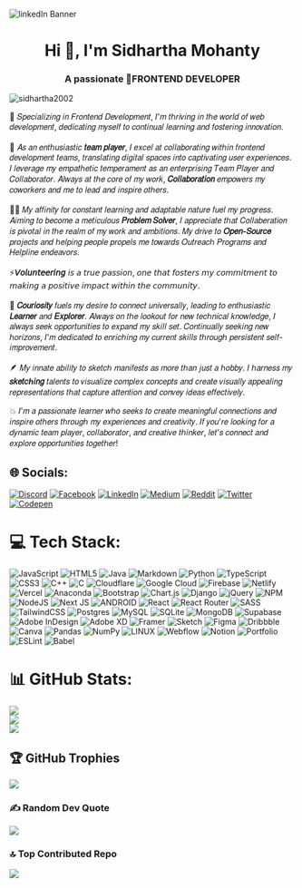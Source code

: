 ![linkedIn Banner](https://github.com/sidhartha2002/sidhartha2002/assets/73163725/891c497c-6f9b-4958-ba49-ee05ecc15f00)


<h1 align="center">Hi 👋, I'm Sidhartha Mohanty</h1>
<h3 align="center">A passionate 🚀FRONTEND DEVELOPER</h3>
<p align="left"> <img src="https://komarev.com/ghpvc/?username=sidhartha2002&label=Profile%20views&color=0e75b6&style=flat" alt="sidhartha2002" /> </p>

<p> 🌟 𝑆𝑝𝑒𝑐𝑖𝑎𝑙𝑖𝑧𝑖𝑛𝑔 𝑖𝑛 𝐹𝑟𝑜𝑛𝑡𝑒𝑛𝑑 𝐷𝑒𝑣𝑒𝑙𝑜𝑝𝑚𝑒𝑛𝑡, 𝐼'𝑚 𝑡ℎ𝑟𝑖𝑣𝑖𝑛𝑔 𝑖𝑛 𝑡ℎ𝑒 𝑤𝑜𝑟𝑙𝑑 𝑜𝑓 𝑤𝑒𝑏 𝑑𝑒𝑣𝑒𝑙𝑜𝑝𝑚𝑒𝑛𝑡, 𝑑𝑒𝑑𝑖𝑐𝑎𝑡𝑖𝑛𝑔 𝑚𝑦𝑠𝑒𝑙𝑓 𝑡𝑜 𝑐𝑜𝑛𝑡𝑖𝑛𝑢𝑎𝑙 𝑙𝑒𝑎𝑟𝑛𝑖𝑛𝑔 𝑎𝑛𝑑 𝑓𝑜𝑠𝑡𝑒𝑟𝑖𝑛𝑔 𝑖𝑛𝑛𝑜𝑣𝑎𝑡𝑖𝑜𝑛.<br></br> 🚀 𝐴𝑠 𝑎𝑛 𝑒𝑛𝑡ℎ𝑢𝑠𝑖𝑎𝑠𝑡𝑖𝑐 <b>𝑡𝑒𝑎𝑚 𝑝𝑙𝑎𝑦𝑒𝑟</b>, 𝐼 𝑒𝑥𝑐𝑒𝑙 𝑎𝑡 𝑐𝑜𝑙𝑙𝑎𝑏𝑜𝑟𝑎𝑡𝑖𝑛𝑔 𝑤𝑖𝑡ℎ𝑖𝑛 𝑓𝑟𝑜𝑛𝑡𝑒𝑛𝑑 𝑑𝑒𝑣𝑒𝑙𝑜𝑝𝑚𝑒𝑛𝑡 𝑡𝑒𝑎𝑚𝑠, 𝑡𝑟𝑎𝑛𝑠𝑙𝑎𝑡𝑖𝑛𝑔 𝑑𝑖𝑔𝑖𝑡𝑎𝑙 𝑠𝑝𝑎𝑐𝑒𝑠 𝑖𝑛𝑡𝑜 𝑐𝑎𝑝𝑡𝑖𝑣𝑎𝑡𝑖𝑛𝑔 𝑢𝑠𝑒𝑟 𝑒𝑥𝑝𝑒𝑟𝑖𝑒𝑛𝑐𝑒𝑠. 𝐼 𝑙𝑒𝑣𝑒𝑟𝑎𝑔𝑒 𝑚𝑦 𝑒𝑚𝑝𝑎𝑡ℎ𝑒𝑡𝑖𝑐 𝑡𝑒𝑚𝑝𝑒𝑟𝑎𝑚𝑒𝑛𝑡 𝑎𝑠 𝑎𝑛 𝑒𝑛𝑡𝑒𝑟𝑝𝑟𝑖𝑠𝑖𝑛𝑔 𝑇𝑒𝑎𝑚 𝑃𝑙𝑎𝑦𝑒𝑟 𝑎𝑛𝑑 𝐶𝑜𝑙𝑙𝑎𝑏𝑜𝑟𝑎𝑡𝑜𝑟. 𝐴𝑙𝑤𝑎𝑦𝑠 𝑎𝑡 𝑡ℎ𝑒 𝑐𝑜𝑟𝑒 𝑜𝑓 𝑚𝑦 𝑤𝑜𝑟𝑘, <b>𝐶𝑜𝑙𝑙𝑎𝑏𝑜𝑟𝑎𝑡𝑖𝑜𝑛</b> 𝑒𝑚𝑝𝑜𝑤𝑒𝑟𝑠 𝑚𝑦 𝑐𝑜𝑤𝑜𝑟𝑘𝑒𝑟𝑠 𝑎𝑛𝑑 𝑚𝑒 𝑡𝑜 𝑙𝑒𝑎𝑑 𝑎𝑛𝑑 𝑖𝑛𝑠𝑝𝑖𝑟𝑒 𝑜𝑡ℎ𝑒𝑟𝑠. <br></br> 🧑‍💻 𝑀𝑦 𝑎𝑓𝑓𝑖𝑛𝑖𝑡𝑦 𝑓𝑜𝑟 𝑐𝑜𝑛𝑠𝑡𝑎𝑛𝑡 𝑙𝑒𝑎𝑟𝑛𝑖𝑛𝑔 𝑎𝑛𝑑 𝑎𝑑𝑎𝑝𝑡𝑎𝑏𝑙𝑒 𝑛𝑎𝑡𝑢𝑟𝑒 𝑓𝑢𝑒𝑙 𝑚𝑦 𝑝𝑟𝑜𝑔𝑟𝑒𝑠𝑠. 𝐴𝑖𝑚𝑖𝑛𝑔 𝑡𝑜 𝑏𝑒𝑐𝑜𝑚𝑒 𝑎 𝑚𝑒𝑡𝑖𝑐𝑢𝑙𝑜𝑢𝑠 <b>𝑃𝑟𝑜𝑏𝑙𝑒𝑚 𝑆𝑜𝑙𝑣𝑒𝑟</b>, 𝐼 𝑎𝑝𝑝𝑟𝑒𝑐𝑖𝑎𝑡𝑒 𝑡ℎ𝑎𝑡 𝐶𝑜𝑙𝑙𝑎𝑏𝑒𝑟𝑎𝑡𝑖𝑜𝑛 𝑖𝑠 𝑝𝑖𝑣𝑜𝑡𝑎𝑙 𝑖𝑛 𝑡ℎ𝑒 𝑟𝑒𝑎𝑙𝑚 𝑜𝑓 𝑚𝑦 𝑤𝑜𝑟𝑘 𝑎𝑛𝑑 𝑎𝑚𝑏𝑖𝑡𝑖𝑜𝑛𝑠. 𝑀𝑦 𝑑𝑟𝑖𝑣𝑒 𝑡𝑜 <b>𝑂𝑝𝑒𝑛-𝑆𝑜𝑢𝑟𝑐𝑒</b> 𝑝𝑟𝑜𝑗𝑒𝑐𝑡𝑠 𝑎𝑛𝑑 ℎ𝑒𝑙𝑝𝑖𝑛𝑔 𝑝𝑒𝑜𝑝𝑙𝑒 𝑝𝑟𝑜𝑝𝑒𝑙𝑠 𝑚𝑒 𝑡𝑜𝑤𝑎𝑟𝑑𝑠 𝑂𝑢𝑡𝑟𝑒𝑎𝑐ℎ 𝑃𝑟𝑜𝑔𝑟𝑎𝑚𝑠 𝑎𝑛𝑑 𝐻𝑒𝑙𝑝𝑙𝑖𝑛𝑒 𝑒𝑛𝑑𝑒𝑎𝑣𝑜𝑟𝑠. <br></br> ⚡<b>𝘝𝘰𝘭𝘶𝘯𝘵𝘦𝘦𝘳𝘪𝘯𝘨</b> 𝘪𝘴 𝘢 𝘵𝘳𝘶𝘦 𝘱𝘢𝘴𝘴𝘪𝘰𝘯, 𝘰𝘯𝘦 𝘵𝘩𝘢𝘵 𝘧𝘰𝘴𝘵𝘦𝘳𝘴 𝘮𝘺 𝘤𝘰𝘮𝘮𝘪𝘵𝘮𝘦𝘯𝘵 𝘵𝘰 𝘮𝘢𝘬𝘪𝘯𝘨 𝘢 𝘱𝘰𝘴𝘪𝘵𝘪𝘷𝘦 𝘪𝘮𝘱𝘢𝘤𝘵 𝘸𝘪𝘵𝘩𝘪𝘯 𝘵𝘩𝘦 𝘤𝘰𝘮𝘮𝘶𝘯𝘪𝘵𝘺. <br></br> 🤔 <b>𝐶𝑜𝑢𝑟𝑖𝑜𝑠𝑖𝑡𝑦</b> 𝑓𝑢𝑒𝑙𝑠 𝑚𝑦 𝑑𝑒𝑠𝑖𝑟𝑒 𝑡𝑜 𝑐𝑜𝑛𝑛𝑒𝑐𝑡 𝑢𝑛𝑖𝑣𝑒𝑟𝑠𝑎𝑙𝑙𝑦, 𝑙𝑒𝑎𝑑𝑖𝑛𝑔 𝑡𝑜 𝑒𝑛𝑡ℎ𝑢𝑠𝑖𝑎𝑠𝑡𝑖𝑐 <b>𝐿𝑒𝑎𝑟𝑛𝑒𝑟</b> 𝑎𝑛𝑑 <b>𝐸𝑥𝑝𝑙𝑜𝑟𝑒𝑟</b>. 𝐴𝑙𝑤𝑎𝑦𝑠 𝑜𝑛 𝑡ℎ𝑒 𝑙𝑜𝑜𝑘𝑜𝑢𝑡 𝑓𝑜𝑟 𝑛𝑒𝑤 𝑡𝑒𝑐ℎ𝑛𝑖𝑐𝑎𝑙 𝑘𝑛𝑜𝑤𝑙𝑒𝑑𝑔𝑒, 𝐼 𝑎𝑙𝑤𝑎𝑦𝑠 𝑠𝑒𝑒𝑘 𝑜𝑝𝑝𝑜𝑟𝑡𝑢𝑛𝑖𝑡𝑖𝑒𝑠 𝑡𝑜 𝑒𝑥𝑝𝑎𝑛𝑑 𝑚𝑦 𝑠𝑘𝑖𝑙𝑙 𝑠𝑒𝑡. 𝐶𝑜𝑛𝑡𝑖𝑛𝑢𝑎𝑙𝑙𝑦 𝑠𝑒𝑒𝑘𝑖𝑛𝑔 𝑛𝑒𝑤 ℎ𝑜𝑟𝑖𝑧𝑜𝑛𝑠, 𝐼'𝑚 𝑑𝑒𝑑𝑖𝑐𝑎𝑡𝑒𝑑 𝑡𝑜 𝑒𝑛𝑟𝑖𝑐ℎ𝑖𝑛𝑔 𝑚𝑦 𝑐𝑢𝑟𝑟𝑒𝑛𝑡 𝑠𝑘𝑖𝑙𝑙𝑠 𝑡ℎ𝑟𝑜𝑢𝑔ℎ 𝑝𝑒𝑟𝑠𝑖𝑠𝑡𝑒𝑛𝑡 𝑠𝑒𝑙𝑓-𝑖𝑚𝑝𝑟𝑜𝑣𝑒𝑚𝑒𝑛𝑡. <br></br> 🪶 𝑀𝑦 𝑖𝑛𝑛𝑎𝑡𝑒 𝑎𝑏𝑖𝑙𝑖𝑡𝑦 𝑡𝑜 𝑠𝑘𝑒𝑡𝑐ℎ 𝑚𝑎𝑛𝑖𝑓𝑒𝑠𝑡𝑠 𝑎𝑠 𝑚𝑜𝑟𝑒 𝑡ℎ𝑎𝑛 𝑗𝑢𝑠𝑡 𝑎 ℎ𝑜𝑏𝑏𝑦. 𝐼 ℎ𝑎𝑟𝑛𝑒𝑠𝑠 𝑚𝑦 <b>𝑠𝑘𝑒𝑡𝑐ℎ𝑖𝑛𝑔</b> 𝑡𝑎𝑙𝑒𝑛𝑡𝑠 𝑡𝑜 𝑣𝑖𝑠𝑢𝑎𝑙𝑖𝑧𝑒 𝑐𝑜𝑚𝑝𝑙𝑒𝑥 𝑐𝑜𝑛𝑐𝑒𝑝𝑡𝑠 𝑎𝑛𝑑 𝑐𝑟𝑒𝑎𝑡𝑒 𝑣𝑖𝑠𝑢𝑎𝑙𝑙𝑦 𝑎𝑝𝑝𝑒𝑎𝑙𝑖𝑛𝑔 𝑟𝑒𝑝𝑟𝑒𝑠𝑒𝑛𝑡𝑎𝑡𝑖𝑜𝑛𝑠 𝑡ℎ𝑎𝑡 𝑐𝑎𝑝𝑡𝑢𝑟𝑒 𝑎𝑡𝑡𝑒𝑛𝑡𝑖𝑜𝑛 𝑎𝑛𝑑 𝑐𝑜𝑛𝑣𝑒𝑦 𝑖𝑑𝑒𝑎𝑠 𝑒𝑓𝑓𝑒𝑐𝑡𝑖𝑣𝑒𝑙𝑦. </p>

<p>💥 𝐼'𝑚 𝑎 𝑝𝑎𝑠𝑠𝑖𝑜𝑛𝑎𝑡𝑒 𝑙𝑒𝑎𝑟𝑛𝑒𝑟 𝑤ℎ𝑜 𝑠𝑒𝑒𝑘𝑠 𝑡𝑜 𝑐𝑟𝑒𝑎𝑡𝑒 𝑚𝑒𝑎𝑛𝑖𝑛𝑔𝑓𝑢𝑙 𝑐𝑜𝑛𝑛𝑒𝑐𝑡𝑖𝑜𝑛𝑠 𝑎𝑛𝑑 𝑖𝑛𝑠𝑝𝑖𝑟𝑒 𝑜𝑡ℎ𝑒𝑟𝑠 𝑡ℎ𝑟𝑜𝑢𝑔ℎ 𝑚𝑦 𝑒𝑥𝑝𝑒𝑟𝑖𝑒𝑛𝑐𝑒𝑠 𝑎𝑛𝑑 𝑐𝑟𝑒𝑎𝑡𝑖𝑣𝑖𝑡𝑦. 𝐼𝑓 𝑦𝑜𝑢'𝑟𝑒 𝑙𝑜𝑜𝑘𝑖𝑛𝑔 𝑓𝑜𝑟 𝑎 𝑑𝑦𝑛𝑎𝑚𝑖𝑐 𝑡𝑒𝑎𝑚 𝑝𝑙𝑎𝑦𝑒𝑟, 𝑐𝑜𝑙𝑙𝑎𝑏𝑜𝑟𝑎𝑡𝑜𝑟, 𝑎𝑛𝑑 𝑐𝑟𝑒𝑎𝑡𝑖𝑣𝑒 𝑡ℎ𝑖𝑛𝑘𝑒𝑟, 𝑙𝑒𝑡'𝑠 𝑐𝑜𝑛𝑛𝑒𝑐𝑡 𝑎𝑛𝑑 𝑒𝑥𝑝𝑙𝑜𝑟𝑒 𝑜𝑝𝑝𝑜𝑟𝑡𝑢𝑛𝑖𝑡𝑖𝑒𝑠 𝑡𝑜𝑔𝑒𝑡ℎ𝑒𝑟! </p>

## 🌐 Socials:
[![Discord](https://img.shields.io/badge/Discord-%237289DA.svg?logo=discord&logoColor=white)](https://discord.gg/sidhartha2002) [![Facebook](https://img.shields.io/badge/Facebook-%231877F2.svg?logo=Facebook&logoColor=white)](https://facebook.com/sidhartha2002) [![LinkedIn](https://img.shields.io/badge/LinkedIn-%230077B5.svg?logo=linkedin&logoColor=white)](https://linkedin.com/in/sidhartha2002) [![Medium](https://img.shields.io/badge/Medium-12100E?logo=medium&logoColor=white)](https://medium.com/@sidhartha2002) [![Reddit](https://img.shields.io/badge/Reddit-%23FF4500.svg?logo=Reddit&logoColor=white)](https://reddit.com/user/sidhartha2002) [![Twitter](https://img.shields.io/badge/Twitter-%231DA1F2.svg?logo=Twitter&logoColor=white)](https://twitter.com/sidhartha2002) [![Codepen](https://img.shields.io/badge/Codepen-000000?style=for-the-badge&logo=codepen&logoColor=white)](https://codepen.io/sidhartha2002) 

# 💻 Tech Stack:
![JavaScript](https://img.shields.io/badge/javascript-%23323330.svg?style=for-the-badge&logo=javascript&logoColor=%23F7DF1E) ![HTML5](https://img.shields.io/badge/html5-%23E34F26.svg?style=for-the-badge&logo=html5&logoColor=white) ![Java](https://img.shields.io/badge/java-%23ED8B00.svg?style=for-the-badge&logo=java&logoColor=white) ![Markdown](https://img.shields.io/badge/markdown-%23000000.svg?style=for-the-badge&logo=markdown&logoColor=white) ![Python](https://img.shields.io/badge/python-3670A0?style=for-the-badge&logo=python&logoColor=ffdd54) ![TypeScript](https://img.shields.io/badge/typescript-%23007ACC.svg?style=for-the-badge&logo=typescript&logoColor=white) ![CSS3](https://img.shields.io/badge/css3-%231572B6.svg?style=for-the-badge&logo=css3&logoColor=white) ![C++](https://img.shields.io/badge/c++-%2300599C.svg?style=for-the-badge&logo=c%2B%2B&logoColor=white) ![C](https://img.shields.io/badge/c-%2300599C.svg?style=for-the-badge&logo=c&logoColor=white) ![Cloudflare](https://img.shields.io/badge/Cloudflare-F38020?style=for-the-badge&logo=Cloudflare&logoColor=white) ![Google Cloud](https://img.shields.io/badge/Google%20Cloud-%234285F4.svg?style=for-the-badge&logo=google-cloud&logoColor=white) ![Firebase](https://img.shields.io/badge/firebase-%23039BE5.svg?style=for-the-badge&logo=firebase) ![Netlify](https://img.shields.io/badge/netlify-%23000000.svg?style=for-the-badge&logo=netlify&logoColor=#00C7B7) ![Vercel](https://img.shields.io/badge/vercel-%23000000.svg?style=for-the-badge&logo=vercel&logoColor=white) ![Anaconda](https://img.shields.io/badge/Anaconda-%2344A833.svg?style=for-the-badge&logo=anaconda&logoColor=white) ![Bootstrap](https://img.shields.io/badge/bootstrap-%23563D7C.svg?style=for-the-badge&logo=bootstrap&logoColor=white) ![Chart.js](https://img.shields.io/badge/chart.js-F5788D.svg?style=for-the-badge&logo=chart.js&logoColor=white) ![Django](https://img.shields.io/badge/django-%23092E20.svg?style=for-the-badge&logo=django&logoColor=white) ![jQuery](https://img.shields.io/badge/jquery-%230769AD.svg?style=for-the-badge&logo=jquery&logoColor=white) ![NPM](https://img.shields.io/badge/NPM-%23000000.svg?style=for-the-badge&logo=npm&logoColor=white) ![NodeJS](https://img.shields.io/badge/node.js-6DA55F?style=for-the-badge&logo=node.js&logoColor=white) ![Next JS](https://img.shields.io/badge/Next-black?style=for-the-badge&logo=next.js&logoColor=white) ![ANDROID](https://img.shields.io/badge/android-%2320232a.svg?style=for-the-badge&logo=android&logoColor=%a4c639) ![React](https://img.shields.io/badge/react-%2320232a.svg?style=for-the-badge&logo=react&logoColor=%2361DAFB) ![React Router](https://img.shields.io/badge/React_Router-CA4245?style=for-the-badge&logo=react-router&logoColor=white) ![SASS](https://img.shields.io/badge/SASS-hotpink.svg?style=for-the-badge&logo=SASS&logoColor=white) ![TailwindCSS](https://img.shields.io/badge/tailwindcss-%2338B2AC.svg?style=for-the-badge&logo=tailwind-css&logoColor=white) ![Postgres](https://img.shields.io/badge/postgres-%23316192.svg?style=for-the-badge&logo=postgresql&logoColor=white) ![MySQL](https://img.shields.io/badge/mysql-%2300f.svg?style=for-the-badge&logo=mysql&logoColor=white) ![SQLite](https://img.shields.io/badge/sqlite-%2307405e.svg?style=for-the-badge&logo=sqlite&logoColor=white) ![MongoDB](https://img.shields.io/badge/MongoDB-%234ea94b.svg?style=for-the-badge&logo=mongodb&logoColor=white) 	![Supabase](https://img.shields.io/badge/Supabase-3ECF8E?style=for-the-badge&logo=supabase&logoColor=white) ![Adobe InDesign](https://img.shields.io/badge/Adobe%20InDesign-49021F?style=for-the-badge&logo=adobeindesign&logoColor=white) ![Adobe XD](https://img.shields.io/badge/Adobe%20XD-470137?style=for-the-badge&logo=Adobe%20XD&logoColor=#FF61F6) ![Framer](https://img.shields.io/badge/Framer-black?style=for-the-badge&logo=framer&logoColor=blue) ![Sketch](https://img.shields.io/badge/Sketch-FFB387?style=for-the-badge&logo=sketch&logoColor=black) 	![Figma](https://img.shields.io/badge/figma-%23F24E1E.svg?style=for-the-badge&logo=figma&logoColor=white) ![Dribbble](https://img.shields.io/badge/Dribbble-EA4C89?style=for-the-badge&logo=dribbble&logoColor=white) ![Canva](https://img.shields.io/badge/Canva-%2300C4CC.svg?style=for-the-badge&logo=Canva&logoColor=white) ![Pandas](https://img.shields.io/badge/pandas-%23150458.svg?style=for-the-badge&logo=pandas&logoColor=white) ![NumPy](https://img.shields.io/badge/numpy-%23013243.svg?style=for-the-badge&logo=numpy&logoColor=white) ![LINUX](https://img.shields.io/badge/Linux-FCC624?style=for-the-badge&logo=linux&logoColor=black) ![Webflow](https://img.shields.io/badge/Webflow-4353FF?style=for-the-badge&logo=webflow&logoColor=white) ![Notion](https://img.shields.io/badge/Notion-%23000000.svg?style=for-the-badge&logo=notion&logoColor=white) ![Portfolio](https://img.shields.io/badge/Portfolio-%23000000.svg?style=for-the-badge&logo=firefox&logoColor=#FF7139) ![ESLint](https://img.shields.io/badge/ESLint-4B3263?style=for-the-badge&logo=eslint&logoColor=white) ![Babel](https://img.shields.io/badge/Babel-F9DC3e?style=for-the-badge&logo=babel&logoColor=black)
# 📊 GitHub Stats:
![](https://github-readme-stats.vercel.app/api?username=sidhartha2002&theme=nightowl&hide_border=false&include_all_commits=true&count_private=true)<br/>
![](https://github-readme-streak-stats.herokuapp.com/?user=sidhartha2002&theme=nightowl&hide_border=false)<br/>
![](https://github-readme-stats.vercel.app/api/top-langs/?username=sidhartha2002&theme=nightowl&hide_border=false&include_all_commits=true&count_private=true&layout=compact)

## 🏆 GitHub Trophies
![](https://github-profile-trophy.vercel.app/?username=sidhartha2002&theme=discord&no-frame=false&no-bg=true&margin-w=4)

### ✍️ Random Dev Quote
![](https://quotes-github-readme.vercel.app/api?type=horizontal&theme=merko)

### 🔝 Top Contributed Repo
![](https://github-contributor-stats.vercel.app/api?username=sidhartha2002&limit=5&theme=tokyonight&combine_all_yearly_contributions=true)
